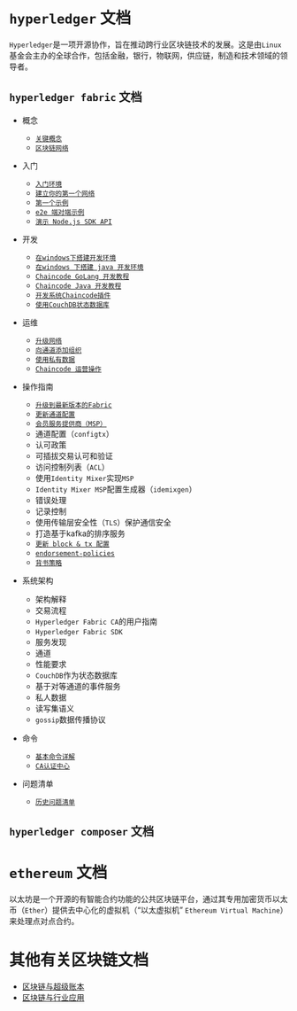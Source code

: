 # `hyperledger` 文档
`Hyperledger`是一项开源协作，旨在推动跨行业区块链技术的发展。这是由`Linux`基金会主办的全球合作，包括金融，银行，物联网，供应链，制造和技术领域的领导者。

## `hyperledger fabric` 文档
- 概念
    + [`关键概念`](./hyperledger/hyperledger%20fabric%20关键概念.md)
    + [`区块链网络`](./hyperledger/hyperledger%20fabric%20区块链网络.md) 

- 入门
    + [`入门环境`](./hyperledger/hyperledger%20fabric%20入门.md)
    + [`建立你的第一个网络`](./hyperledger/hyperledger%20fabric%20建立你的第一个网络.md)
    + [`第一个示例`](./hyperledger/hyperledger%20fabric%20第一个示例.md)
    + [`e2e 端对端示例`](./hyperledger/hyperledger%20fabric%20e2e%20端对端示例.md)
    + [`演示 Node.js SDK API`](./hyperledger/hyperledger%20fabric%20演示%20Node.js%20SDK%20API.md)

- 开发
    + [`在windows下搭建开发环境`](./hyperledger/在windows下搭建hyperledger%20fabric%20开发环境.md)
    + [`在windows 下搭建 java 开发环境`](./hyperledger/在windows%20下搭建hyperledger%20fabric%20java%20开发环境.md)
    + [`Chaincode GoLang 开发教程`](./hyperledger/hyperledger%20fabric%20Chaincode%20开发教程.md)
    + [`Chaincode Java 开发教程`](./hyperledger/hyperledger%20fabric%20Chaincode%20Java开发教程.md#)
    + [`开发系统Chaincode插件`](./hyperledger/hyperledger%20fabric%20开发系统链码插件.md)
    + [`使用CouchDB状态数据库`](./hyperledger/hyperledger%20fabric%20中使用CouchDB.md)

- 运维
    + [`升级网络`](./hyperledger/hyperledger%20fabric%20升级网络组建.md)
    + [`向通道添加组织`](./hyperledger/hyperledger%20fabric%20向通道添加组织.md)
    + [`使用私有数据`](./hyperledger/hyperledger%20fabric%20中使用私有数据.md)
    + [`Chaincode 运营操作`](./hyperledger/hyperledger%20fabric%20Chaincode%20运营操作.md)

- 操作指南
    + [`升级到最新版本的Fabric`](./hyperledger/hyperledger%20fabric%20升级网络组建.md)
    + [`更新通道配置`](./hyperledger/hyperledger%20fabric%20更新通道配置.md)
    + [`会员服务提供商（MSP）`](./hyperledger/hyperledger%20fabric%20会员服务提供商.md)
    + 通道配置（`configtx`）
    + 认可政策
    + 可插拔交易认可和验证
    + 访问控制列表（`ACL`）
    + 使用`Identity Mixer`实现`MSP`
    + `Identity Mixer MSP`配置生成器（`idemixgen`）
    + 错误处理
    + 记录控制
    + 使用传输层安全性（`TLS`）保护通信安全
    + 打造基于kafka的排序服务
    + [`更新 block & tx 配置`](./hyperledger/hyperledger%20fabric%20更新%20block%20&%20tx%20配置.md)
    + [`endorsement-policies`](./hyperledger/hyperledger%20fabric%20endorsement-policies.md)
    + [`背书策略`](./hyperledger/hyperledger%20fabric%20背书策略.md)

- 系统架构
    + 架构解释
    + 交易流程
    + `Hyperledger Fabric CA`的用户指南
    + `Hyperledger Fabric SDK`
    + 服务发现
    + 通道
    + 性能要求
    + `CouchDB`作为状态数据库
    + 基于对等通道的事件服务
    + 私人数据
    + 读写集语义
    + `gossip`数据传播协议
    
- 命令
    + [`基本命令详解`](./hyperledger/hyperledger%20fabric%20基本命令详解.md)
    + [`CA认证中心`](./hyperledger/hyperledger%20fabric%20CA认证中心.md)

- 问题清单
    + [`历史问题清单`](./hyperledger/hyperledger%20fabric%20历史遗留问题清单.md)


## `hyperledger composer` 文档
    
    
# `ethereum` 文档
以太坊是一个开源的有智能合约功能的公共区块链平台，通过其专用加密货币以太币（`Ether`）提供去中心化的虚拟机（“以太虚拟机” `Ethereum Virtual Machine`）来处理点对点合约。


# 其他有关区块链文档

+ [区块链与超级账本](./区块链与超级账本.md)
+ [区块链与行业应用](./区块链与行业应用.md)